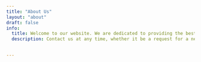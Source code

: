 ```yaml
---
title: "About Us"
layout: "about"
draft: false
info: 
  title: Welcome to our website. We are dedicated to providing the best services to our customers.Why you should contact us!
  description: Contact us at any time, whether it be a request for a new tool, bug report or just to tell us our site sucks (or it doesnt lol).

  
---
```

